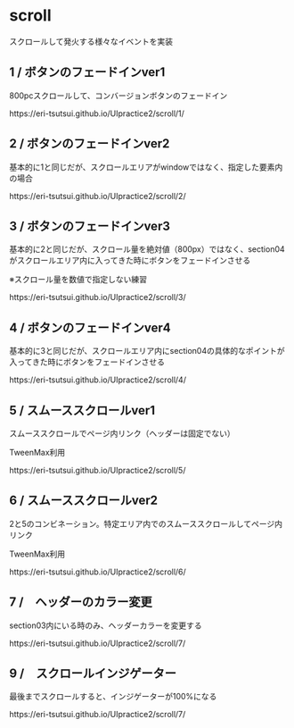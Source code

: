 <h1>scroll</h1>
スクロールして発火する様々なイベントを実装

<h2>1 / ボタンのフェードインver1</h2>
<p>800pcスクロールして、コンバージョンボタンのフェードイン</p>
<p>https://eri-tsutsui.github.io/UIpractice2/scroll/1/</p>

<h2>2 / ボタンのフェードインver2</h2>
<p>基本的に1と同じだが、スクロールエリアがwindowではなく、指定した要素内の場合</p>
<p>https://eri-tsutsui.github.io/UIpractice2/scroll/2/</p>

<h2>3 / ボタンのフェードインver3</h2>
<p>基本的に2と同じだが、スクロール量を絶対値（800px）ではなく、section04がスクロールエリア内に入ってきた時にボタンをフェードインさせる</p>
<p>※スクロール量を数値で指定しない練習</p>
<p>https://eri-tsutsui.github.io/UIpractice2/scroll/3/</p>


<h2>4 / ボタンのフェードインver4</h2>
<p>基本的に3と同じだが、スクロールエリア内にsection04の具体的なポイントが入ってきた時にボタンをフェードインさせる</p>
<p>https://eri-tsutsui.github.io/UIpractice2/scroll/4/</p>

<h2>5 / スムーススクロールver1</h2>
<p>スムーススクロールでページ内リンク（ヘッダーは固定でない）</p>
<p>TweenMax利用</p>
<p>https://eri-tsutsui.github.io/UIpractice2/scroll/5/</p>

<h2>6 / スムーススクロールver2</h2>
<p>2と5のコンビネーション。特定エリア内でのスムーススクロールしてページ内リンク</p>
<p>TweenMax利用</p>
<p>https://eri-tsutsui.github.io/UIpractice2/scroll/6/</p>

<h2>7 /　ヘッダーのカラー変更</h2>
<p>section03内にいる時のみ、ヘッダーカラーを変更する</p>
<p>https://eri-tsutsui.github.io/UIpractice2/scroll/7/</p>

<h2>9 /　スクロールインジゲーター</h2>
<p>最後までスクロールすると、インジゲーターが100%になる</p>
<p>https://eri-tsutsui.github.io/UIpractice2/scroll/7/</p>

